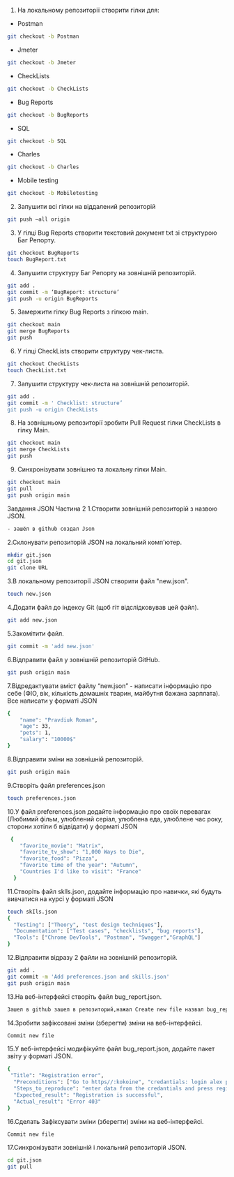 1. На локальному репозиторії створити гілки для:
- Postman    
```bash 
git checkout -b Postman
```

- Jmeter 
```bash 
git checkout -b Jmeter
```

- CheckLists
```bash 
git checkout -b CheckLists
```

- Bug Reports
```bash 
git checkout -b BugReports
```

- SQL
```bash 
git checkout -b SQL
```

- Charles
```bash 
git checkout -b Charles
```

- Mobile testing
```bash 
git checkout -b Mobiletesting 
```

2. Запушити всі гілки на віддалений репозиторій
```bash 
git push –all origin
```

3. У гілці Bug Reports створити текстовий документ txt зі структурою Баг Репорту.
```bash 
git checkout BugReports 
touch BugReport.txt
```

4. Запушити структуру Баг Репорту на зовнішній репозиторій.
```bash
git add . 
git commit -m ‘BugReport: structure’
git push -u origin BugReports
```

5. Замержити гілку Bug Reports з гілкою main.
```bash
git checkout main
git merge BugReports
git push
```

6. У гілці CheckLists створити структуру чек-листа.
```bash
git checkout CheckLists
touch CheckList.txt
```

7. Запушити структуру чек-листа на зовнішній репозиторій.
```bash
git add . 
git commit -m ' Checklist: structure’ 
git push -u origin CheckLists
```

8. На зовнішньому репозиторії зробити Pull Request гілки CheckLists в гілку Main.
```bash
git checkout main 
git merge CheckLists
git push 
```

9. Синхронізувати зовнішню та локальну гілки Main.
```bash
git checkout main 
git pull 
git push origin main 
```

Завдання JSON Частина 2
1.Створити зовнішній репозиторій з назвою JSON.
```bash
- зашёл в github создал Json
```

2.Склонувати репозиторій JSON на локальний комп'ютер.
```bash
mkdir git.json 
cd git.json
git clone URL
```

3.В локальному репозиторії JSON створити файл "new.json".
```bash
touch new.json   
```

4.Додати файл до індексу Git (щоб гіт відслідковував цей файл).
```bash
git add new.json
```

5.Закомітити файл. 
```bash
git commit -m 'add new.json' 
```

6.Відправити файл у зовнішній репозиторій GitHub.
```bash
git push origin main
```

7.Відредактувати вміст файлу “new.json” - написати інформацію про себе (ФІО, вік, кількість домашніх тварин, майбутня бажана зарплата). Все написати у форматі JSON
```bash
{
    "name": "Pravdiuk Roman",
    "age": 33,
    "pets": 1,
    "salary": "10000$"
}
```

8.Відправити зміни на зовнішній репозиторій.
```bash
git push origin main 
```

9.Створіть файл preferences.json
```bash
touch preferences.json
```

10.У файл preferences.json додайте інформацію про своїх перевагах (Любимий фільм, улюблений серіал, улюблена еда, улюблене час року, сторони хотіли б відвідати) у форматі JSON  
```bash
 {
    "favorite_movie": "Matrix",
    "favorite_tv_show": "1,000 Ways to Die",
    "favorite_food": "Pizza",
    "favorite time of the year": "Autumn",
    "Countries I'd like to visit": "France"
  }
```

11.Створіть файл sklls.json, додайте інформацію про навички, які будуть вивчатися на курсі у форматі JSON
```bash
touch skIls.json 
{
  "Testing": ["Theory", "test design techniques"],
  "Documentation": ["Test cases", "checklists", "bug reports"],
  "Tools": ["Chrome DevTools", "Postman", "Swagger","GraphQL"]
}
```
12.Відправити відразу 2 файли на зовнішній репозиторій.
```bash
git add . 
git commit -m 'Add preferences.json and skills.json' 
git push origin main
```

13.На веб-інтерфейсі створіть файл bug_report.json.
```bash
Зашел в github зашел в репозиторий,нажал Create new file назвал bug_report.json
```

14.Зробити зафіксовані зміни (зберегти) зміни на веб-інтерфейсі.
```bash
Commit new file
```

15.У веб-інтерфейсі модифікуйте файл bug_report.json, додайте пакет звіту у форматі JSON.
```bash
{
 "Title": "Registration error",
  "Preconditions": ["Go to https//:kokoine", "credantials: login alex password: 1234"],
  "Steps_to_reproduce": "enter data from the credantials and press register",
  "Expected_result": "Registration is successful",
  "Actual_result": "Error 403"
}
```

16.Сделать Зафіксувати зміни (зберегти) зміни на веб-інтерфейсі.
```bash
Commit new file
```

17.Синхронізувати зовнішній і локальний репозиторій JSON.
```bash
cd git.json
git pull
```


